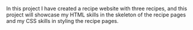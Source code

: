 In this project I have created a recipe website with three recipes, and this project will showcase my HTML skills in the skeleton of the recipe pages and my CSS skills in styling the recipe pages.